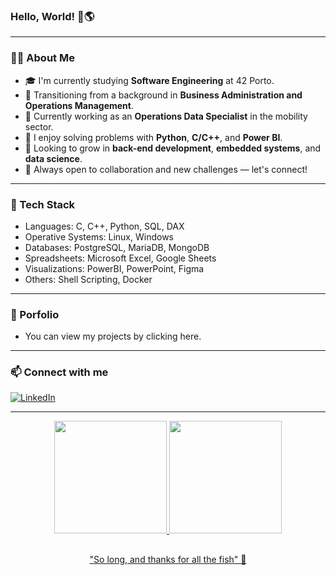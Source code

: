 ### Hello, World! 👋🌎

---

### 👨‍💻 About Me

- 🎓 I'm currently studying **Software Engineering** at 42 Porto.
- 🔄 Transitioning from a background in **Business Administration and Operations Management**.
- 💼 Currently working as an **Operations Data Specialist** in the mobility sector.
- 🧠 I enjoy solving problems with **Python**, **C/C++**, and **Power BI**.
- 🚀 Looking to grow in **back-end development**, **embedded systems**, and **data science**.
- 💬 Always open to collaboration and new challenges — let's connect!

---

### 🧰 Tech Stack

- Languages: C, C++, Python, SQL, DAX
- Operative Systems: Linux, Windows
- Databases: PostgreSQL, MariaDB, MongoDB
- Spreadsheets: Microsoft Excel, Google Sheets
- Visualizations: PowerBI, PowerPoint, Figma
- Others: Shell Scripting, Docker
---

### 📂 Porfolio

- You can view my projects by clicking here.

---

### 📫 Connect with me

<a href="https://www.linkedin.com/in/jose---junior/"><img alt="LinkedIn" src="https://img.shields.io/badge/LinkedIn-José%20Junior-brightgreen?style=for-the-badge&logo=linkedin"></a> 

---


<div align="center">
  <a href="https://joseevilasio.github.io/">
  <img height="180em" src="https://github-readme-stats.vercel.app/api?username=joseevilasio&show_icons=true&theme=vue-dark"/>
  <img height="180em" src="https://github-readme-stats.vercel.app/api/top-langs/?username=joseevilasio&layout=compact&langs_count=7&theme=vue-dark"/>  
</div>

##

<div align="center">

"So long, and thanks for all the fish" 🐬

</div>
